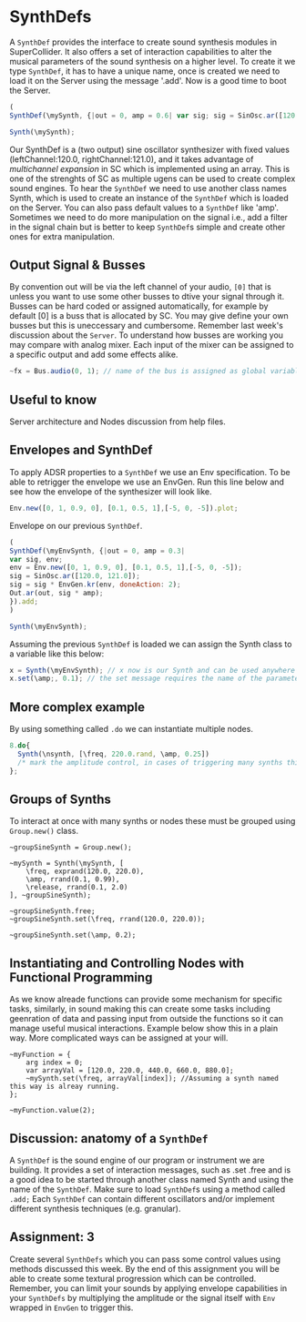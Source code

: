 # SynthDefs

A ``````SynthDef`````` provides the interface to create sound synthesis modules in SuperCollider. It also offers a set of interaction capabilities to alter the musical parameters of the sound synthesis on a higher level. To create it we type ```SynthDef```, it has to have a unique name, once is created we need to load it on the Server using the message '.add'. Now is a good time to boot the Server.

```js
(
SynthDef(\mySynth, {|out = 0, amp = 0.6| var sig; sig = SinOsc.ar([120.0, 121.0]); // a two output sine oscillator synth. sig = sig / 2; Out.ar(out, sig \* amp); }).add; )

Synth(\mySynth);
```

Our SynthDef is a (two output) sine oscillator synthesizer with fixed values (leftChannel:120.0, rightChannel:121.0), and it takes advantage of *multichannel expansion* in SC which is implemented using an array. This is one of the strenghts of SC as multiple ugens can be used to create complex sound engines. To hear the ```SynthDef``` we need to use another class names Synth, which is used to create an instance of the ```SynthDef``` which is loaded on the Server. You can also pass default values to a ```SynthDef``` like 'amp'. Sometimes we need to do more manipulation on the signal i.e., add a filter in the signal chain but is better to keep ```SynthDef```s simple and create other ones for extra manipulation.

## Output Signal & Busses
By convention out will be via the left channel of your audio, ```[0]``` that is unless you want to use some other busses to dtive your signal through it. 
Busses can be hard coded or assigned automatically, for example by default [0] is a buss that is allocated by SC. You may give define your own busses but this is uneccessary and cumbersome. Remember last week's discussion about the ```Server```. To understand how busses are working you may compare with analog mixer. Each input of the mixer can be assigned to a specific output and add some effects alike.

```js
~fx = Bus.audio(0, 1); // name of the bus is assigned as global variable inside your code.
```

## Useful to know
Server architecture and Nodes discussion from help files.

## Envelopes and SynthDef

To apply ADSR properties to a ```SynthDef``` we use an Env specification. To be able to retrigger the envelope we use an EnvGen. Run this line below and see how the envelope of the synthesizer will look like.

```js
Env.new([0, 1, 0.9, 0], [0.1, 0.5, 1],[-5, 0, -5]).plot;
```

Envelope on our previous ```SynthDef```.

```js
(
SynthDef(\myEnvSynth, {|out = 0, amp = 0.3| 
var sig, env; 
env = Env.new([0, 1, 0.9, 0], [0.1, 0.5, 1],[-5, 0, -5]); 
sig = SinOsc.ar([120.0, 121.0]); 
sig = sig * EnvGen.kr(env, doneAction: 2); 
Out.ar(out, sig * amp); 
}).add; 
)

Synth(\myEnvSynth);
```

Assuming the previous ```SynthDef``` is loaded we can assign the Synth class to a variable like this below:
```js
x = Synth(\myEnvSynth); // x now is our Synth and can be used anywhere in our program as it is a global variable. 
x.set(\amp;, 0.1); // the set message requires the name of the parameter and a value.
```

## More complex example
By using something called ```.do``` we can instantiate multiple nodes. 
```js
8.do{
  Synth(\nsynth, [\freq, 220.0.rand, \amp, 0.25]) 
  /* mark the amplitude control, in cases of triggering many synths this will naturally cause the clipping of the signal. You need to take extra care of this..*/ 
};
```

## Groups of Synths
To interact at once with many synths or nodes these must be grouped using ```Group.new()``` class. 
```
~groupSineSynth = Group.new();

~mySynth = Synth(\mySynth, [
	\freq, exprand(120.0, 220.0),
	\amp, rrand(0.1, 0.99),
	\release, rrand(0.1, 2.0)
], ~groupSineSynth);

~groupSineSynth.free;
~groupSineSynth.set(\freq, rrand(120.0, 220.0));

~groupSineSynth.set(\amp, 0.2);
```

## Instantiating and Controlling Nodes with Functional Programming
As we know alreade functions can provide some mechanism for specific tasks, similarly, in sound making this can create some tasks including geenration of data and passing input from outside the functions so it can manage useful musical interactions. Example below show this in a plain way. More complicated ways can be assigned at your will.
```
~myFunction = {
	arg index = 0;
	var arrayVal = [120.0, 220.0, 440.0, 660.0, 880.0];
	~mySynth.set(\freq, arrayVal[index]); //Assuming a synth named this way is alreay running.
};

~myFunction.value(2);
```

## Discussion: anatomy of a ```SynthDef```

A ```SynthDef``` is the sound engine of our program or instrument we are building. It provides a set of interaction messages, such as .set .free and is a good idea to be started through another class named Synth and using the name of the ```SynthDef```. Make sure to load ```SynthDef```s using a method called ```.add;``` Each ```SynthDef``` can contain different oscillators and/or implement different synthesis techniques (e.g. granular).

## Assignment: 3
Create several ```SynthDefs``` which you can pass some control values using methods discussed this week. By the end of this assignment you will be able to create some textural progression which can be controlled. Remember, you can limit your sounds by applying envelope capabilities in your ```SynthDefs``` by multiplying the amplitude or the signal itself with ```Env``` wrapped in ```EnvGen``` to trigger this.
